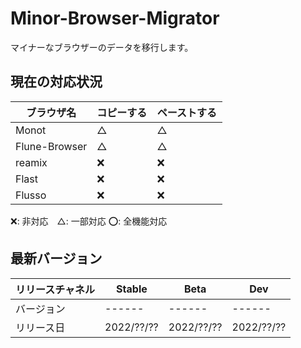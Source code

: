 # Minor-Browser-Migrator
マイナーなブラウザーのデータを移行します。

## 現在の対応状況

|ブラウザ名        |コピーする|ペーストする|
|----------------|--------|----------|
|Monot           |△       |△　　　　　 |
|Flune-Browser   |△       |△　　　　　 |
|reamix          |❌      |❌        |
|Flast           |❌      |❌        |
|Flusso          |❌      |❌        |

❌: 非対応　△: 一部対応 ⭕️: 全機能対応

## 最新バージョン
|リリースチャネル |  Stable  |     Beta    |          Dev          |
|--------------|----------|-------------|-----------------------|
|   バージョン   |  ------  |   ------    |         ------        |
|   リリース日   |2022/??/??| 2022/??/??  |      2022/??/??       |